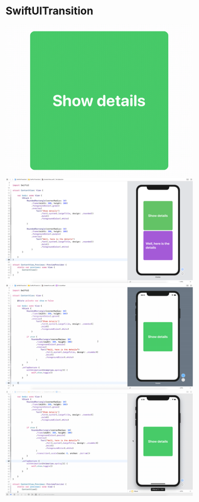 # SwiftUITransition

<img src="https://github.com/obadasemary/SwiftUITransition/blob/master/swiftui-animation-10.gif" alt="HTML5 Icon">
<img src="https://github.com/obadasemary/SwiftUITransition/blob/master/swiftui-animation-11.png" alt="HTML5 Icon">
<img src="https://github.com/obadasemary/SwiftUITransition/blob/master/swiftui-animation-12.gif" alt="HTML5 Icon">
<img src="https://github.com/obadasemary/SwiftUITransition/blob/master/swiftui-animation-13.gif" alt="HTML5 Icon">

